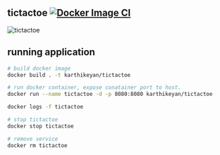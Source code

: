## tictactoe [![Docker Image CI](https://github.com/karthikeyanrathore/tictactoe/actions/workflows/docker-image.yml/badge.svg)](https://github.com/karthikeyanrathore/tictactoe/actions/workflows/docker-image.yml)

![tictactoe](https://github.com/karthikeyanrathore/tictactoe/blob/main//src/assets/demo.gif)

## running application 
```bash
# build docker image
docker build . -t karthikeyan/tictactoe

# run docker container, expose conatainer port to host.
docker run --name tictactoe -d -p 8080:8080 karthikeyan/tictactoe

docker logs -f tictactoe

# stop tictactoe
docker stop tictactoe

# remove service
docker rm tictactoe
```

